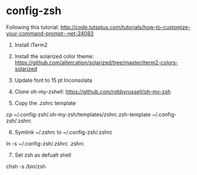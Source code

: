 config-zsh
==========

Following this tutorial: http://code.tutsplus.com/tutorials/how-to-customize-your-command-prompt--net-24083

1. Install iTerm2

2. Install the solarized color theme: https://github.com/altercation/solarized/tree/master/iterm2-colors-solarized

3. Update font to 15 pt Inconsolata

4. Clone oh-my-zshell: https://github.com/robbyrussell/oh-my-zsh

5. Copy the .zshrc template

cp ~/.config-zsh/.oh-my-zsh/templates/zshrc.zsh-template ~/.config-zsh/.zshrc

6. Symlink ~/.zshrc to ~/.config-zsh/.zshrc

ln -s ~/.config-zsh/.zshrc .zshrc

7. Set zsh as defualt shell

chsh -s /bin/zsh
